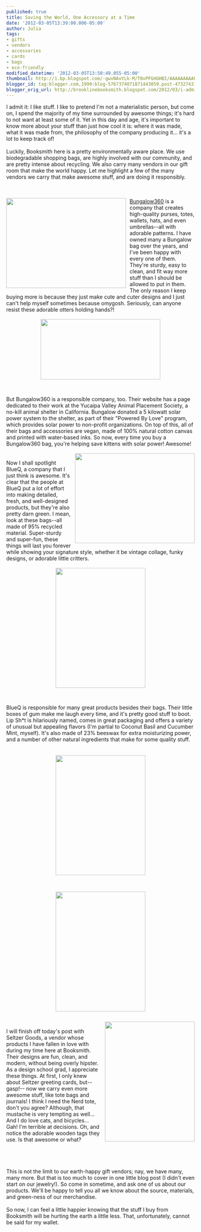 ```yaml
---
published: true
title: Saving the World, One Accessory at a Time
date: '2012-03-05T13:39:00.006-05:00'
author: Julia
tags:
- gifts
- vendors
- accessories
- cards
- bags
- eco-friendly
modified_datetime: '2012-03-05T13:50:49.055-05:00'
thumbnail: http://1.bp.blogspot.com/-gwvNAvYLk-M/T0xPFGHGHBI/AAAAAAAAAFM/zT2ywbXYzHE/s72-c/CANDG%2B001.jpg
blogger_id: tag:blogger.com,1999:blog-5767374071871443859.post-4732743172357090080
blogger_orig_url: http://brooklinebooksmith.blogspot.com/2012/03/i-admit-it-i-like-stuff.html
---
```


I admit it: I like stuff. I like to pretend I'm not a materialistic person, but come on, I spend the majority of my time surrounded by awesome things; it's hard to not want at least some of it. Yet in this day and age, it's important to know more about your stuff than just how cool it is: where it was made, what it was made from, the philosophy of the company producing it… it's a lot to keep track of!<br /><br />Luckily, Booksmith here is a pretty environmentally aware place. We use biodegradable shopping bags, are highly involved with our community, and are pretty intense about recycling. We also carry many vendors in our gift room that make the world happy. Let me highlight a few of the many vendors we carry that make awesome stuff, and are doing it responsibly.<br /><br /><br /><div><img style="float:left; margin:0 10px 10px 0;cursor:pointer; cursor:hand;width: 320px; height: 240px;" src="http://1.bp.blogspot.com/-gwvNAvYLk-M/T0xPFGHGHBI/AAAAAAAAAFM/zT2ywbXYzHE/s320/CANDG%2B001.jpg" alt="" id="BLOGGER_PHOTO_ID_5714028976184630290" border="0" /></div><a href="http://bungalow360.com/boutiques.html" target="_blank">Bungalow360</a> is a company that creates high-quality purses, totes, wallets, hats, and even umbrellas--all with adorable patterns. I have owned many a Bungalow bag over the years, and I've been happy with every one of them. They're sturdy, easy to clean, and fit way more stuff than I should be allowed to put in them. The only reason I keep buying more is because they just make cute and cuter designs and I just can't help myself sometimes because omygosh. Seriously, can anyone resist these adorable otters holding hands?!<br /><br /><div><img style="display:block; margin:0px auto 10px; text-align:center;cursor:pointer; cursor:hand;width: 320px; height: 161px;" src="http://2.bp.blogspot.com/-Srj79m9mKhQ/T0xQXHgrOZI/AAAAAAAAAFY/rtzxdyxoXA8/s320/SeaOtterwalletLRG.jpg" alt="" id="BLOGGER_PHOTO_ID_5714030385309628818" border="0" /></div><br /><br />But Bungalow360 is a responsible company, too. Their website has a page dedicated to their work at the Yucaipa Valley Animal Placement Society, a no-kill animal shelter in California. Bungalow donated a 5 kilowatt solar power system to the shelter, as part of their "Powered By Love" program, which provides solar power to non-profit organizations. On top of this, all of their bags and accessories are vegan, made of 100% natural cotton canvas and printed with water-based inks. So now, every time you buy a Bungalow360 bag, you're helping save kittens with solar power! Awesome!<br /><br /><div><a href="http://2.bp.blogspot.com/-pW6_YDamZa4/T0xZtf7e8pI/AAAAAAAAAFk/J1t3mpPx8eo/s1600/CANDG%2B006.jpg"><img style="float:right; margin:0 0 10px 10px;cursor:pointer; cursor:hand;width: 320px; height: 240px;" src="http://2.bp.blogspot.com/-pW6_YDamZa4/T0xZtf7e8pI/AAAAAAAAAFk/J1t3mpPx8eo/s320/CANDG%2B006.jpg" alt="" id="BLOGGER_PHOTO_ID_5714040665426293394" border="0" /></a><br /></div>Now I shall spotlight BlueQ, a company that I just think is awesome. It's clear that the people at BlueQ put a lot of effort into making detailed, fresh, and well-designed products, but they're also pretty darn green. I mean, look at these bags--all made of 95% recycled material. Super-sturdy and super-fun, these things will last you forever while showing your signature style, whether it be vintage collage, funky designs, or adorable little critters.<br /><br /><div><img style="display:block; margin:0px auto 10px; text-align:center;cursor:pointer; cursor:hand;width: 240px; height: 320px;" src="http://2.bp.blogspot.com/-K-h0w_Oms60/T1UIiOVORLI/AAAAAAAAAF8/9qeoGzY705w/s320/CANDG%2B019.jpg" alt="" id="BLOGGER_PHOTO_ID_5716484686072399026" border="0" /></div><br /><br />BlueQ is responsible for many great products besides their bags. Their little boxes of gum make me laugh every time, and it's pretty good stuff to boot. Lip Sh*t is hilariously named, comes in great packaging and offers a variety of unusual but appealing flavors (I'm partial to Coconut Basil and Cucumber Mint, myself). It's also made of 23% beeswax for extra moisturizing power, and a number of other natural ingredients that make for some quality stuff.<br /><br /><br /><div><img style="display:block; margin:0px auto 10px; text-align:left;cursor:pointer; cursor:hand;width: 240px; height: 320px;" src="http://3.bp.blogspot.com/-qsdgzzSiyzA/T1UI8mHJDQI/AAAAAAAAAGI/5uyZcaNvIGs/s320/CANDG%2B020.jpg" alt="" id="BLOGGER_PHOTO_ID_5716485139132386562" border="0" /></div><br /><br /><div><img style="display:block; margin:0px auto 10px; text-align:center;cursor:pointer; cursor:hand;width: 240px; height: 320px;" src="http://4.bp.blogspot.com/-kI9r1xCZw8E/T1UI82-56KI/AAAAAAAAAGQ/n6_qomfZ9AA/s320/CANDG%2B017.jpg" alt="" id="BLOGGER_PHOTO_ID_5716485143661242530" border="0" /></div><br /><div><img style="float:right; margin:0 0 10px 10px;cursor:pointer; cursor:hand;width: 240px; height: 320px;" src="http://4.bp.blogspot.com/-cct1HpQ-_6o/T1UJ4fYrnSI/AAAAAAAAAGs/CK-E21CWing/s320/CANDG%2B012.jpg" alt="" id="BLOGGER_PHOTO_ID_5716486168119057698" border="0" /></div><br /><div>I will finish off today's post with Seltzer Goods, a vendor whose products I have fallen in love with during my time here at Booksmith. Their designs are fun, clean, and modern, without being overly hipster. As a design school grad, I appreciate these things. At first, I only knew about Seltzer greeting cards, but--gasp!-- now we carry even more awesome stuff, like tote bags and journals! I think I need the Nerd tote, don't you agree? Although, that mustache is very tempting as well... And I do love cats, and bicycles... Gah! I'm terrible at decisions. Oh, and notice the adorable wooden tags they use. Is that awesome or what?<br /></div><br /><br /><br /><br />This is not the limit to our earth-happy gift vendors; nay, we have many, many more. But that is too much to cover in one little blog post (I didn't even start on our jewelry!). So come in sometime, and ask one of us about our products. We'll be happy to tell you all we know about the source, materials, and green-ness of our merchandise.<br /><br />So now, I can feel a little happier knowing that the stuff I buy from Booksmith will be hurting the earth a little less. That, unfortunately, cannot be said for my wallet.